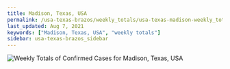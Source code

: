 ```yaml
---
title: Madison, Texas, USA
permalink: /usa-texas-brazos/weekly_totals/usa-texas-madison-weekly_totals.html
last_updated: Aug 7, 2021
keywords: ["Madison, Texas, USA", "weekly totals"]
sidebar: usa-texas-brazos_sidebar
---
```


![Weekly Totals of Confirmed Cases for Madison, Texas, USA](/covid_tracker/images/graphs/usa-texas-madison-weekly_totals_graph.png)

